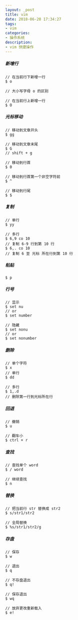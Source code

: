 ```yaml
---
layout: _post
title: vim
date: 2018-06-20 17:34:27
tags: 
- vim
categories: 
- 操作系统
description: 
- vim 快捷操作
---
```


##### 新增行
```
// 在当前行下新增一行
$ o 

// 大小写字母 o 的区别

// 在当前行上新增一行
$ O
```
##### 光标移动
```
// 移动到文章开头
$ gg

// 移动到文章末尾
$ G
// shift + g

// 移动到行首
$ 0

// 移动到行首第一个非空字符前
$ ^

// 移动到行尾
$ $
```
##### 复制
```
// 单行
$ yy

// 多行
$ 6,9 co 10
// 复制 6-9 行到第 10 行
$ 6,. co 10
// 复制 6 至 光标 所在行到第 10 行
```
##### 粘贴
```
$ p
```
##### 行号
```
// 显示
$ set nu
// or
$ set number

// 隐藏
$ set nonu
// or
$ set nonumber
```
##### 删除
```
// 单个字符
$ x
// 单行
$ dd

// 多行
$ 1,.d
// 删除第一行到光标所在行
```
##### 回退
```
// 撤销
$ u

// 翻车小
$ ctrl + r
```
##### 查找
```
// 查找单个 word
$ / word

// 继续查找
$ n
```
##### 替换
```
// 把当前行 str 替换成 str2
$ s/str1/str2

// 全局替换
$ %s/str1/str2/g
```
##### 存盘
```
// 保存
$ w

// 退出
$ q

// 不存盘退出
$ q!

// 保存退出
$ wq

// 放弃更改重新载入
$ e!
```
